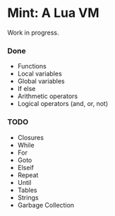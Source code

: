 # Mint: A Lua VM

Work in progress.

### Done

* Functions
* Local variables
* Global variables
* If else
* Arithmetic operators
* Logical operators (and, or, not)

### TODO

* Closures
* While
* For
* Goto
* Elseif
* Repeat
* Until
* Tables
* Strings
* Garbage Collection